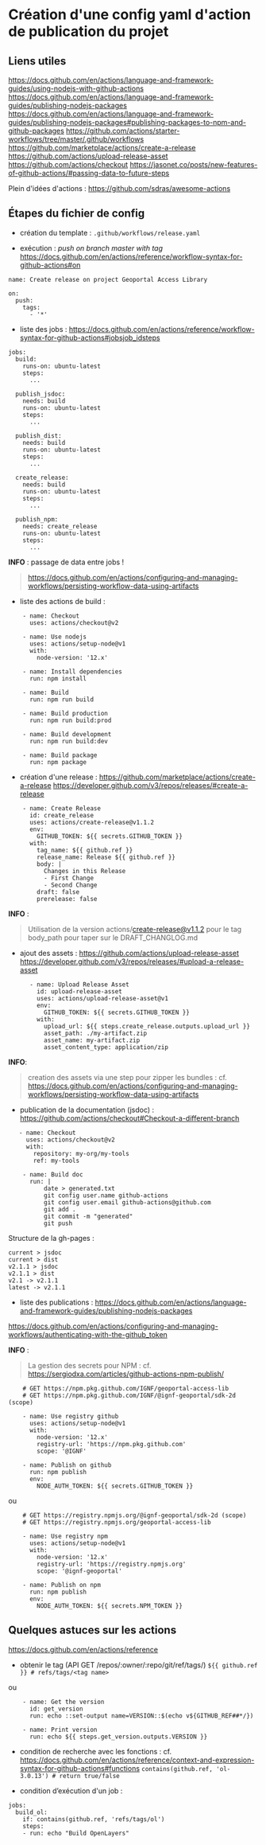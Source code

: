 # Création d'une config yaml d'action de publication du projet

## Liens utiles

https://docs.github.com/en/actions/language-and-framework-guides/using-nodejs-with-github-actions
https://docs.github.com/en/actions/language-and-framework-guides/publishing-nodejs-packages
https://docs.github.com/en/actions/language-and-framework-guides/publishing-nodejs-packages#publishing-packages-to-npm-and-github-packages
https://github.com/actions/starter-workflows/tree/master/.github/workflows
https://github.com/marketplace/actions/create-a-release
https://github.com/actions/upload-release-asset
https://github.com/actions/checkout
https://jasonet.co/posts/new-features-of-github-actions/#passing-data-to-future-steps

Plein d'idées d'actions :
https://github.com/sdras/awesome-actions

## Étapes du fichier de config

* création du template :
`.github/workflows/release.yaml`

* exécution : *push on branch master with tag*
https://docs.github.com/en/actions/reference/workflow-syntax-for-github-actions#on

```
name: Create release on project Geoportal Access Library

on:
  push:
    tags:
      - '*'

```

* liste des jobs :
https://docs.github.com/en/actions/reference/workflow-syntax-for-github-actions#jobsjob_idsteps

```
jobs:
  build:
    runs-on: ubuntu-latest
    steps:
      ...

  publish_jsdoc:
    needs: build
    runs-on: ubuntu-latest
    steps:
      ...

  publish_dist:
    needs: build
    runs-on: ubuntu-latest
    steps:
      ...

  create_release:
    needs: build
    runs-on: ubuntu-latest
    steps:
      ...

  publish_npm:
    needs: create_release
    runs-on: ubuntu-latest
    steps:
      ...

```
**INFO** : passage de data entre jobs !
> https://docs.github.com/en/actions/configuring-and-managing-workflows/persisting-workflow-data-using-artifacts

* liste des actions de build :

```
    - name: Checkout
      uses: actions/checkout@v2

    - name: Use nodejs
      uses: actions/setup-node@v1
      with:
        node-version: '12.x'

    - name: Install dependencies
      run: npm install

    - name: Build
      run: npm run build

    - name: Build production
      run: npm run build:prod

    - name: Build development
      run: npm run build:dev

    - name: Build package
      run: npm package      

```

* création d'une release :
https://github.com/marketplace/actions/create-a-release
https://developer.github.com/v3/repos/releases/#create-a-release

```
    - name: Create Release
      id: create_release
      uses: actions/create-release@v1.1.2
      env:
        GITHUB_TOKEN: ${{ secrets.GITHUB_TOKEN }}
      with:
        tag_name: ${{ github.ref }}
        release_name: Release ${{ github.ref }}
        body: |
          Changes in this Release
          - First Change
          - Second Change
        draft: false
        prerelease: false

```
**INFO** :
> Utilisation de la version actions/create-release@v1.1.2 pour le tag body_path pour taper sur le DRAFT_CHANGLOG.md


* ajout des assets :
https://github.com/actions/upload-release-asset
https://developer.github.com/v3/repos/releases/#upload-a-release-asset

```
      - name: Upload Release Asset
        id: upload-release-asset
        uses: actions/upload-release-asset@v1
        env:
          GITHUB_TOKEN: ${{ secrets.GITHUB_TOKEN }}
        with:
          upload_url: ${{ steps.create_release.outputs.upload_url }}
          asset_path: ./my-artifact.zip
          asset_name: my-artifact.zip
          asset_content_type: application/zip
```

**INFO**:
> creation des assets via une step pour zipper les bundles :
cf. https://docs.github.com/en/actions/configuring-and-managing-workflows/persisting-workflow-data-using-artifacts


* publication de la documentation (jsdoc) :
https://github.com/actions/checkout#Checkout-a-different-branch

```
   - name: Checkout
     uses: actions/checkout@v2
     with:
       repository: my-org/my-tools
       ref: my-tools

    - name: Build doc
      run: |
          date > generated.txt
          git config user.name github-actions
          git config user.email github-actions@github.com
          git add .
          git commit -m "generated"
          git push
```

Structure de la gh-pages :

```
current > jsdoc
current > dist
v2.1.1 > jsdoc
v2.1.1 > dist
v2.1 -> v2.1.1
latest -> v2.1.1
```

* liste des publications :
https://docs.github.com/en/actions/language-and-framework-guides/publishing-nodejs-packages

https://docs.github.com/en/actions/configuring-and-managing-workflows/authenticating-with-the-github_token

**INFO** :
> La gestion des secrets pour NPM :
cf. https://sergiodxa.com/articles/github-actions-npm-publish/

```
	# GET https://npm.pkg.github.com/IGNF/geoportal-access-lib
	# GET https://npm.pkg.github.com/IGNF/@ignf-geoportal/sdk-2d (scope)

	- name: Use registry github
      uses: actions/setup-node@v1
      with:
        node-version: '12.x'
        registry-url: 'https://npm.pkg.github.com'
        scope: '@IGNF'

    - name: Publish on github
      run: npm publish
      env:
        NODE_AUTH_TOKEN: ${{ secrets.GITHUB_TOKEN }}        
```

ou

```
	# GET https://registry.npmjs.org/@ignf-geoportal/sdk-2d (scope)
	# GET https://registry.npmjs.org/geoportal-access-lib

    - name: Use registry npm
      uses: actions/setup-node@v1
      with:
        node-version: '12.x'
        registry-url: 'https://registry.npmjs.org'
        scope: '@ignf-geoportal'

    - name: Publish on npm
      run: npm publish
      env:
        NODE_AUTH_TOKEN: ${{ secrets.NPM_TOKEN }}
```

## Quelques astuces sur les actions

https://docs.github.com/en/actions/reference

* obtenir le tag (API GET /repos/:owner/:repo/git/ref/tags/<tag name>)
`${{ github.ref }} # refs/tags/<tag name>`

ou

```
    - name: Get the version
      id: get_version
      run: echo ::set-output name=VERSION::$(echo v${GITHUB_REF##*/})

    - name: Print version
      run: echo ${{ steps.get_version.outputs.VERSION }}
```


* condition de recherche avec les fonctions :
cf. https://docs.github.com/en/actions/reference/context-and-expression-syntax-for-github-actions#functions
`contains(github.ref, 'ol-3.0.13') # return true/false`


* condition d’exécution d'un job :
```
jobs:
  build_ol:
    if: contains(github.ref, 'refs/tags/ol')
    steps:
    - run: echo "Build OpenLayers"
```
